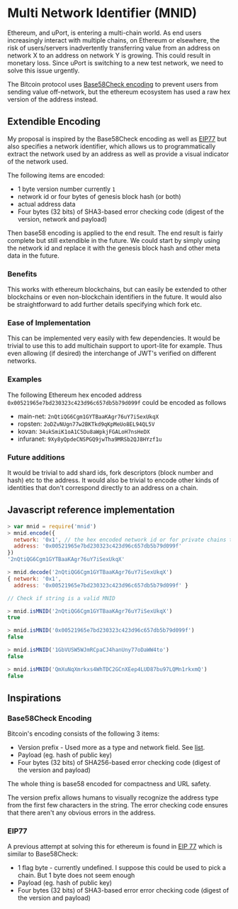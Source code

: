 # Multi Network Identifier (MNID)

Ethereum, and uPort, is entering a multi-chain world. As end users increasingly interact with multiple chains, on Ethereum or elsewhere, the risk of users/servers inadvertently transferring value from an address on network X to an address on network Y is growing. This could result in monetary loss. Since uPort is switching to a new test network, we need to solve this issue urgently.

The Bitcoin protocol uses [Base58Check encoding](https://en.bitcoin.it/wiki/Base58Check_encoding) to prevent users from sending value off-network, but the ethereum ecosystem has used a raw hex version of the address instead.

## Extendible Encoding

My proposal is inspired by the Base58Check encoding as well as [EIP77](https://github.com/ethereum/EIPs/issues/77) but also specifies a network identifier, which allows us to programmatically extract the network used by an address as well as provide a visual indicator of the network used.

The following items are encoded:

* 1 byte version number currently `1`
* network id or four bytes of genesis block hash (or both)
* actual address data
* Four bytes (32 bits) of SHA3-based error checking code (digest of the version, network and payload)

Then base58 encoding is applied to the end result. The end result is fairly complete but still extendible in the future. We could start by simply using the network id and replace it with the genesis block hash and other meta data in the future.

### Benefits

This works with ethereum blockchains, but can easily be extended to other blockchains or even non-blockchain identifiers in the future. It would also be straightforward to add further details specifying which fork etc.

### Ease of Implementation

This can be implemented very easily with few dependencies. It would be trivial to use this to add multichain support to uport-lite for example. Thus even allowing (if desired) the interchange of JWT's verified on different networks.

### Examples

The following Ethereum hex encoded address `0x00521965e7bd230323c423d96c657db5b79d099f` could be encoded as follows


* main-net: `2nQtiQG6Cgm1GYTBaaKAgr76uY7iSexUkqX`
* ropsten: `2oDZvNUgn77w2BKTkd9qKpMeUo8EL94QL5V`
* kovan: `34ukSmiK1oA1C5Du8aWpkjFGALoH7nsHeDX`
* infuranet: `9Xy8yQpdeCNSPGQ9jwTha9MRSb2QJ8HYzf1u`

### Future additions

It would be trivial to add shard ids, fork descriptors (block number and hash) etc to the address. It would also be trivial to encode other kinds of identities that don't correspond directly to an address on a chain.

## Javascript reference implementation

```js
> var mnid = require('mnid')
> mnid.encode({
  network: '0x1', // the hex encoded network id or for private chains the hex encoded first 4 bytes of the genesis hash
  address: '0x00521965e7bd230323c423d96c657db5b79d099f'
})
'2nQtiQG6Cgm1GYTBaaKAgr76uY7iSexUkqX'

> mnid.decode('2nQtiQG6Cgm1GYTBaaKAgr76uY7iSexUkqX')
{ network: '0x1', 
  address: '0x00521965e7bd230323c423d96c657db5b79d099f' }

// Check if string is a valid MNID

> mnid.isMNID('2nQtiQG6Cgm1GYTBaaKAgr76uY7iSexUkqX')
true

> mnid.isMNID('0x00521965e7bd230323c423d96c657db5b79d099f')
false

> mnid.isMNID('1GbVUSW5WJmRCpaCJ4hanUny77oDaWW4to')
false

> mnid.isMNID('QmXuNqXmrkxs4WhTDC2GCnXEep4LUD87bu97LQMn1rkxmQ')
false
```

## Inspirations

### Base58Check Encoding

Bitcoin's encoding consists of the following 3 items:

* Version prefix - Used more as a type and network field. See [list](https://en.bitcoin.it/wiki/List_of_address_prefixes).
* Payload (eg. hash of public key)
* Four bytes (32 bits) of SHA256-based error checking code (digest of the version and payload)

The whole thing is base58 encoded for compactness and URL safety.

The version prefix allows humans to visually recognize the address type from the first few characters in the string. The error checking code ensures that there aren't any obvious errors in the address.

### EIP77 

A previous attempt at solving this for ethereum is found in [EIP 77](https://github.com/ethereum/EIPs/issues/77) which is similar to Base58Check:

* 1 flag byte - currently undefined. I suppose this could be used to pick a chain. But 1 byte does not seem enough
* Payload (eg. hash of public key)
* Four bytes (32 bits) of  SHA3-based error error checking code (digest of the version and payload)

## 


